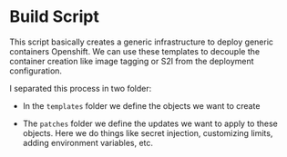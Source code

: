 # Build Script 

This script basically creates a generic infrastructure to deploy generic containers Openshift. We can use these templates to decouple the container creation like image tagging or S2I from the deployment configuration. 

I separated this process in two folder: 

  - In the ``templates`` folder we define the objects we want to create

  - The ``patches`` folder we define the updates we want to apply to these objects. Here we do things like secret injection, customizing limits, adding environment variables, etc. 



